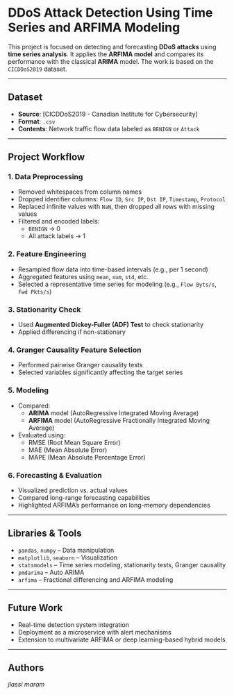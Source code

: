 # DDoS Attack Detection Using Time Series and ARFIMA Modeling

This project is focused on detecting and forecasting **DDoS attacks** using **time series analysis**. It applies the **ARFIMA model** and compares its performance with the classical **ARIMA** model. The work is based on the `CICDDoS2019` dataset.

---

## Dataset

* **Source**: [CICDDoS2019 - Canadian Institute for Cybersecurity]
* **Format**: `.csv`
* **Contents**: Network traffic flow data labeled as `BENIGN` or `Attack`

---

## Project Workflow

### 1. Data Preprocessing
* Removed whitespaces from column names
* Dropped identifier columns: `Flow ID`, `Src IP`, `Dst IP`, `Timestamp`, `Protocol`
* Replaced infinite values with `NaN`, then dropped all rows with missing values
* Filtered and encoded labels:
  * `BENIGN` → 0
  * All attack labels → 1

### 2. Feature Engineering
* Resampled flow data into time-based intervals (e.g., per 1 second)
* Aggregated features using `mean`, `sum`, `std`, etc.
* Selected a representative time series for modeling (e.g., `Flow Byts/s`, `Fwd Pkts/s`)

### 3. Stationarity Check
* Used **Augmented Dickey-Fuller (ADF) Test** to check stationarity
* Applied differencing if non-stationary

### 4. Granger Causality Feature Selection
* Performed pairwise Granger causality tests
* Selected variables significantly affecting the target series

### 5. Modeling
* Compared:
  * **ARIMA** model (AutoRegressive Integrated Moving Average)
  * **ARFIMA** model (AutoRegressive Fractionally Integrated Moving Average)
* Evaluated using:
  * RMSE (Root Mean Square Error)
  * MAE (Mean Absolute Error)
  * MAPE (Mean Absolute Percentage Error)

### 6. Forecasting & Evaluation
* Visualized prediction vs. actual values
* Compared long-range forecasting capabilities
* Highlighted ARFIMA’s performance on long-memory dependencies

---

## Libraries & Tools

* `pandas`, `numpy` – Data manipulation
* `matplotlib`, `seaborn` – Visualization
* `statsmodels` – Time series modeling, stationarity tests, Granger causality
* `pmdarima` – Auto ARIMA
* `arfima` – Fractional differencing and ARFIMA modeling

---


## Future Work

* Real-time detection system integration
* Deployment as a microservice with alert mechanisms
* Extension to multivariate ARFIMA or deep learning-based hybrid models

---

## Authors

*jlassi maram* 


